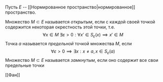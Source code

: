 Пусть $E$ -- [[Нормированное пространство|нормированное]] пространство.

Множество $M \subset E$ называется *открытым*, если с каждой своей точкой содержится некоторая окрестность этой точки, т.е.
$$
\forall x \in M\:\exists \varepsilon > 0 : \forall x' \in S_{\varepsilon}(x) \implies x' \in M
$$
Точка $a$ называется *предельной* точкой множества $M$, если
$$
\forall \varepsilon > 0 \implies \exists x : x \neq a, x \in S_{\varepsilon}(a)
$$
Множество $M \subset E$ называется *замкнутым*, если оно содержит все свои предельные точки

[[Фан]]